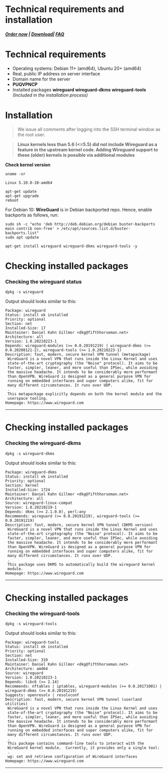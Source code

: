 # Technical requirements and installation

##### [Order now](https://panel.puqcloud.com/index.php?rp=/store/puqvpn) | [Download](https://download.puqcloud.com/cp/puqvpncp/)| [FAQ](https://faq.puqcloud.com)

# Technical requirements

- Operating systems: Debian 11+ (amd64), Ubuntu 20+ (amd64)
- Real, public IP address on server interface
- Domain name for the server
- **PUQVPNCP**
- Installed packages **wireguard wireguard-dkms wireguard-tools** *(Included in the installation process)*

# **Installation**

>We issue all comments after logging into the SSH terminal window as the root user.

>**Linux kernels less than 5.6 (&lt;=5.5) did not include Wireguard as a feature in the upstream kernel code. Adding Wireguard support to these (older) kernels is possible via additional modules**

**Check kernel version**

```shell
uname -sr

Linux 5.10.0-10-amd64
```

```shell
apt-get update
apt-get upgrade
reboot
```

For Debian 10: **WireGuard** is in Debian backported repo. Hence, enable backports as follows, run:

```shell
sudo sh -c "echo 'deb http://deb.debian.org/debian buster-backports main contrib non-free' > /etc/apt/sources.list.d/buster-backports.list"
sudo apt update
```

```shell
apt-get install wireguard wireguard-dkms wireguard-tools -y
```

# Checking installed packages

### Checking the **wireguard** status

```shell
dpkg -s wireguard
```

Output should looks similar to this:

```shell
Package: wireguard
Status: install ok installed
Priority: optional
Section: net
Installed-Size: 17
Maintainer: Daniel Kahn Gillmor <dkg@fifthhorseman.net>
Architecture: all
Version: 1.0.20210223-1
Depends: wireguard-modules (>= 0.0.20191219) | wireguard-dkms (>= 0.0.20200121-2), wireguard-tools (>= 1.0.20210223-1)
Description: fast, modern, secure kernel VPN tunnel (metapackage)
 WireGuard is a novel VPN that runs inside the Linux Kernel and uses
 state-of-the-art cryptography (the "Noise" protocol). It aims to be
 faster, simpler, leaner, and more useful than IPSec, while avoiding
 the massive headache. It intends to be considerably more performant
 than OpenVPN. WireGuard is designed as a general purpose VPN for
 running on embedded interfaces and super computers alike, fit for
 many different circumstances. It runs over UDP.
 .
 This metapackage explicitly depends on both the kernel module and the
 userspace tooling.
Homepage: https://www.wireguard.com
```

- - - - - -

# Checking installed packages

### Checking the **wireguard-dkms**

```shell
dpkg -s wireguard-dkms
```

Output should looks similar to this:

```shell
Package: wireguard-dkms
Status: install ok installed
Priority: optional
Section: kernel
Installed-Size: 1724
Maintainer: Daniel Kahn Gillmor <dkg@fifthhorseman.net>
Architecture: all
Source: wireguard-linux-compat
Version: 1.0.20210219-1
Depends: dkms (>= 2.1.0.0), perl:any
Recommends: wireguard (>= 0.0.20191219), wireguard-tools (>= 0.0.20191219)
Description: fast, modern, secure kernel VPN tunnel (DKMS version)
 WireGuard is a novel VPN that runs inside the Linux Kernel and uses
 state-of-the-art cryptography (the "Noise" protocol). It aims to be
 faster, simpler, leaner, and more useful than IPSec, while avoiding
 the massive headache. It intends to be considerably more performant
 than OpenVPN. WireGuard is designed as a general purpose VPN for
 running on embedded interfaces and super computers alike, fit for
 many different circumstances. It runs over UDP.
 .
 This package uses DKMS to automatically build the wireguard kernel
 module.
Homepage: https://www.wireguard.com
```

- - - - - -

# Checking installed packages

### Checking the **wireguard-tools**

```shell
dpkg -s wireguard-tools
```

Output should looks similar to this:

```shell
Package: wireguard-tools
Status: install ok installed
Priority: optional
Section: net
Installed-Size: 319
Maintainer: Daniel Kahn Gillmor <dkg@fifthhorseman.net>
Architecture: amd64
Source: wireguard
Version: 1.0.20210223-1
Depends: libc6 (>= 2.14)
Recommends: nftables | iptables, wireguard-modules (>= 0.0.20171001) | wireguard-dkms (>= 0.0.20191219)
Suggests: openresolv | resolvconf
Description: fast, modern, secure kernel VPN tunnel (userland utilities)
 WireGuard is a novel VPN that runs inside the Linux Kernel and uses
 state-of-the-art cryptography (the "Noise" protocol). It aims to be
 faster, simpler, leaner, and more useful than IPSec, while avoiding
 the massive headache. It intends to be considerably more performant
 than OpenVPN. WireGuard is designed as a general purpose VPN for
 running on embedded interfaces and super computers alike, fit for
 many different circumstances. It runs over UDP.
 .
 This package contains command-line tools to interact with the
 WireGuard kernel module.  Currently, it provides only a single tool:
 .
 wg: set and retrieve configuration of WireGuard interfaces
Homepage: https://www.wireguard.com
```

- - - - - -
